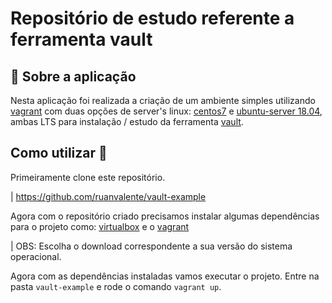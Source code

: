 # Repositório de estudo referente a ferramenta vault

## 🚀 Sobre a aplicação

Nesta aplicação foi realizada a criação de um ambiente simples utilizando [vagrant](https://www.vagrantup.com/) com duas opções de server's linux: [centos7](https://app.vagrantup.com/centos/boxes/7) e [ubuntu-server 18.04](https://app.vagrantup.com/boxes/search?utf8=%E2%9C%93&sort=downloads&provider=&q=bionic), ambas LTS para instalação / estudo da ferramenta [vault](https://www.vaultproject.io/).

## Como utilizar 🤔

Primeiramente clone este repositório.

| https://github.com/ruanvalente/vault-example

Agora com o repositório criado precisamos instalar algumas dependências para o projeto como: [virtualbox](https://www.virtualbox.org/wiki/Downloads) e o [vagrant](https://www.vagrantup.com/downloads)

| OBS: Escolha o download correspondente a sua versão do sistema operacional.

Agora com as dependências instaladas vamos executar o projeto. Entre na pasta `vault-example` e rode o comando `vagrant up`.
